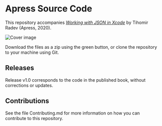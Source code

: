 # Apress Source Code

This repository accompanies [*Working with JSON in Xcode*](https://rd.springer.com/video/10.1007/%isbn%) by Tihomir Radev (Apress, 2020).

[comment]: #cover
![Cover image](%isbn%.jpg)

Download the files as a zip using the green button, or clone the repository to your machine using Git.

## Releases

Release v1.0 corresponds to the code in the published book, without corrections or updates.

## Contributions

See the file Contributing.md for more information on how you can contribute to this repository.